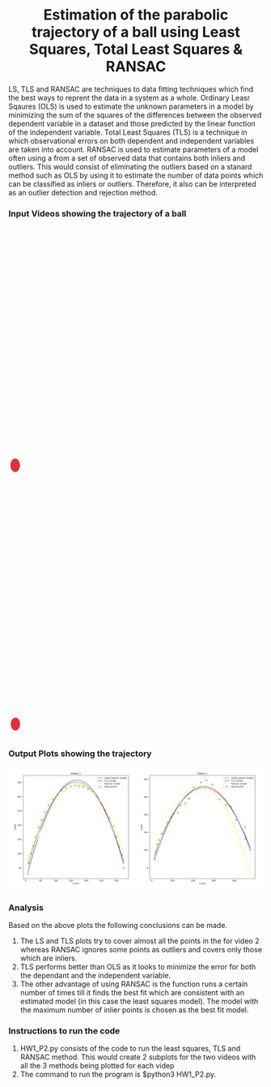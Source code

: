<div align="center">
<h1>Estimation of the parabolic trajectory of a ball using Least Squares, Total Least Squares & RANSAC</h1>
</div>

LS, TLS and RANSAC are techniques to data fitting techniques which find the best ways to reprent the data in a system as a whole. Ordinary Leasr Sqaures (OLS) is used to estimate the unknown parameters in a model by minimizing the sum of the squares of the differences between the observed dependent variable in a dataset and those predicted by the linear function of the independent variable. Total Least Squares (TLS) is a technique in which observational errors on both dependent and independent variables are taken into account. RANSAC is used to estimate parameters of a model often using a from a set of observed data that contains both inliers and outliers. This would consist of eliminating the outliers based on a stanard method such as OLS by using it to estimate the number of data points which can be classified as inliers or outliers. Therefore, it also can be interpreted as an outlier detection and rejection method. 

 ### Input Videos showing the trajectory of a ball
<p float="left">
<img src="https://github.com/jayesh68/LS-TLS-and-RANSAC/blob/main/Ball_travel_10fps.gif" width="500" height="500" />
<img src="https://github.com/jayesh68/LS-TLS-and-RANSAC/blob/main/Ball_travel_2_updated.gif" width="500" height="500" />
</p>

### Output Plots showing the trajectory
<img src="https://github.com/jayesh68/LS-TLS-and-RANSAC/blob/main/Output_Plots.png" />

### Analysis
Based on the above plots the following conclusions can be made.
1. The LS and TLS plots try to cover almost all the points in the for video 2 whereas RANSAC ignores some points as outliers and covers only those which are inliers.
2. TLS performs better than OLS as it looks to minimize the error for both the dependant and the independent variable.
3. The other advantage of using RANSAC is the function runs a certain number of times till it finds the best fit which are consistent with an estimated model (in this case the least squares model). The model with the maximum number of inlier points is chosen as the best fit model.

### Instructions to run the code
1. HW1_P2.py consists of the code to run the least squares, TLS and RANSAC method. This would create 2 subplots for the two videos with all the 3 methods being plotted for each videp
2. The command to run the program is $python3 HW1_P2.py.

